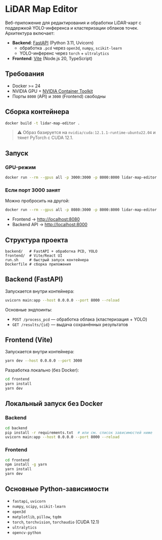 
# LiDAR Map Editor

Веб-приложение для редактирования и обработки LiDAR-карт с поддержкой YOLO-инференса и кластеризации облаков точек.  
Архитектура включает:
- **Backend**: [FastAPI](https://fastapi.tiangolo.com/) (Python 3.11, Uvicorn)  
  + обработка `.pcd` через `open3d`, `numpy`, `scikit-learn`
  + YOLO-инференс через `torch` + `ultralytics`
- **Frontend**: [Vite](https://vitejs.dev/) (Node.js 20, TypeScript)

## Требования

- Docker >= 24  
- NVIDIA GPU + [NVIDIA Container Toolkit](https://docs.nvidia.com/datacenter/cloud-native/container-toolkit/install-guide.html)  
- Порты `8000` (API) и `3000` (Frontend) свободны

## Сборка контейнера

```bash
docker build -t lidar-map-editor .
````

> ⚠️ Образ базируется на `nvidia/cuda:12.1.1-runtime-ubuntu22.04` и тянет PyTorch с CUDA 12.1.

## Запуск

### GPU-режим

```bash
docker run --rm --gpus all -p 3000:3000 -p 8000:8000 lidar-map-editor
```

### Если порт 3000 занят

Можно пробросить на другой:

```bash
docker run --rm --gpus all -p 8080:3000 -p 8000:8000 lidar-map-editor
```

* Frontend → [http://localhost:8080](http://localhost:8080)
* Backend API → [http://localhost:8000](http://localhost:8000)

## Структура проекта

```
backend/   # FastAPI + обработка PCD, YOLO
frontend/  # Vite/React UI
run.sh     # быстрый запуск контейнера
Dockerfile # сборка приложения
```

## Backend (FastAPI)

Запускается внутри контейнера:

```bash
uvicorn main:app --host 0.0.0.0 --port 8000 --reload
```

Основные эндпоинты:

* `POST /process_pcd` — обработка облака (кластеризация + YOLO)
* `GET /results/{id}` — выдача сохранённых результатов

## Frontend (Vite)

Запускается внутри контейнера:

```bash
yarn dev --host 0.0.0.0 --port 3000
```

Разработка локально (без Docker):

```bash
cd frontend
yarn install
yarn dev
```

## Локальный запуск без Docker

### Backend

```bash
cd backend
pip install -r requirements.txt  # или см. список зависимостей ниже
uvicorn main:app --host 0.0.0.0 --port 8000 --reload
```

### Frontend

```bash
cd frontend
npm install -g yarn
yarn install
yarn dev
```

## Основные Python-зависимости

* `fastapi`, `uvicorn`
* `numpy`, `scipy`, `scikit-learn`
* `open3d`
* `matplotlib`, `pillow`, `tqdm`
* `torch`, `torchvision`, `torchaudio` (CUDA 12.1)
* `ultralytics`
* `opencv-python`


```
